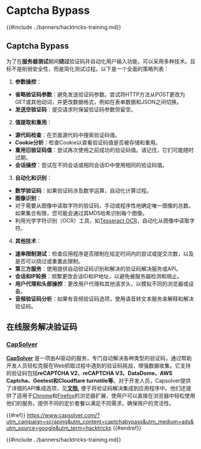 # Captcha Bypass

{{#include ../banners/hacktricks-training.md}}

## Captcha Bypass

为了在**服务器测试**期间**绕过**验证码并自动化用户输入功能，可以采用多种技术。目标不是削弱安全性，而是简化测试过程。以下是一个全面的策略列表：

1. **参数操控**：
- **省略验证码参数**：避免发送验证码参数。尝试将HTTP方法从POST更改为GET或其他动词，并更改数据格式，例如在表单数据和JSON之间切换。
- **发送空验证码**：提交请求时保留验证码参数但留空。
2. **值提取和重用**：
- **源代码检查**：在页面源代码中搜索验证码值。
- **Cookie分析**：检查Cookie以查看验证码值是否被存储和重用。
- **重用旧验证码值**：尝试再次使用之前成功的验证码值。请记住，它们可能随时过期。
- **会话操控**：尝试在不同会话或相同会话ID中使用相同的验证码值。
3. **自动化和识别**：
- **数学验证码**：如果验证码涉及数学运算，自动化计算过程。
- **图像识别**：
- 对于需要从图像中读取字符的验证码，手动或程序性地确定唯一图像的总数。如果集合有限，您可能会通过其MD5哈希识别每个图像。
- 利用光学字符识别（OCR）工具，如[Tesseract OCR](https://github.com/tesseract-ocr/tesseract)，自动化从图像中读取字符。
4. **其他技术**：
- **速率限制测试**：检查应用程序是否限制在给定时间内的尝试或提交次数，以及是否可以绕过或重置此限制。
- **第三方服务**：使用提供自动验证码识别和解决的验证码解决服务或API。
- **会话和IP轮换**：频繁更改会话ID和IP地址，以避免被服务器检测和阻止。
- **用户代理和头部操控**：更改用户代理和其他请求头，以模拟不同的浏览器或设备。
- **音频验证码分析**：如果有音频验证码选项，使用语音转文本服务来解释和解决验证码。

## 在线服务解决验证码

### [CapSolver](https://www.capsolver.com/?utm_source=google&utm_medium=ads&utm_campaign=scraping&utm_term=hacktricks&utm_content=captchabypass)

[**CapSolver**](https://www.capsolver.com/?utm_source=google&utm_medium=ads&utm_campaign=scraping&utm_term=hacktricks&utm_content=captchabypass) 是一项由AI驱动的服务，专门自动解决各种类型的验证码，通过帮助开发人员轻松克服在Web抓取过程中遇到的验证码挑战，增强数据收集。它支持的验证码包括**reCAPTCHA V2、reCAPTCHA V3、DataDome、AWS Captcha、Geetest和Cloudflare turnstile等**。对于开发人员，Capsolver提供了详细的API集成选项，见[**文档**](https://docs.capsolver.com/?utm_source=github&utm_medium=banner_github&utm_campaign=fcsrv)**,** 便于将验证码解决集成到应用程序中。他们还提供了适用于[Chrome](https://chromewebstore.google.com/detail/captcha-solver-auto-captc/pgojnojmmhpofjgdmaebadhbocahppod)和[Firefox](https://addons.mozilla.org/es/firefox/addon/capsolver-captcha-solver/)的浏览器扩展，使用户可以直接在浏览器中轻松使用他们的服务。提供不同的定价套餐以满足不同需求，确保用户的灵活性。

{{#ref}}
https://www.capsolver.com/?utm_campaign=scraping&utm_content=captchabypass&utm_medium=ads&utm_source=google&utm_term=hacktricks
{{#endref}}

{{#include ../banners/hacktricks-training.md}}
